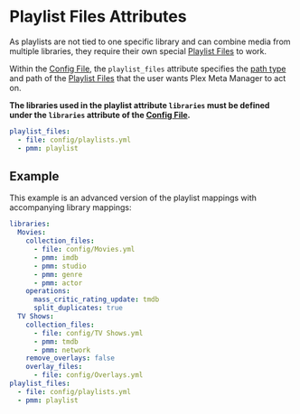 # Playlist Files Attributes

As playlists are not tied to one specific library and can combine media from multiple libraries, they require their own special [Playlist Files](../files/playlists.md) to work.

Within the [Config File](overview.md), the `playlist_files` attribute specifies the [path type](../files/files.md#paths) and path of the [Playlist Files](../files/playlists.md) that the user wants Plex Meta Manager to act on.

**The libraries used in the playlist attribute `libraries` must be defined under the `libraries` attribute of the [Config File](overview.md).**

```yaml
playlist_files:
  - file: config/playlists.yml
  - pmm: playlist
```

## Example

This example is an advanced version of the playlist mappings with accompanying library mappings:

```yaml
libraries:
  Movies:
    collection_files:
      - file: config/Movies.yml
      - pmm: imdb
      - pmm: studio
      - pmm: genre
      - pmm: actor
    operations:
      mass_critic_rating_update: tmdb
      split_duplicates: true
  TV Shows:
    collection_files:
      - file: config/TV Shows.yml
      - pmm: tmdb
      - pmm: network
    remove_overlays: false
    overlay_files:
      - file: config/Overlays.yml
playlist_files:
  - file: config/playlists.yml
  - pmm: playlist
```
